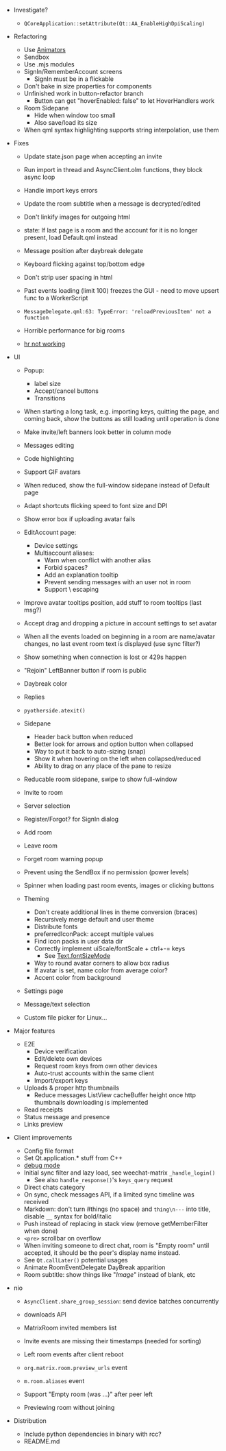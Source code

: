 - Investigate?
  - `QCoreApplication::setAttribute(Qt::AA_EnableHighDpiScaling)`

- Refactoring
  - Use [Animators](https://doc.qt.io/qt-5/qml-qtquick-animator.html)
  - Sendbox
  - Use .mjs modules
  - SignIn/RememberAccount screens
    - SignIn must be in a flickable
  - Don't bake in size properties for components
  - Unfinished work in button-refactor branch
    - Button can get "hoverEnabled: false" to let HoverHandlers work
  - Room Sidepane
    - Hide when window too small
    - Also save/load its size
  - When qml syntax highlighting supports string interpolation, use them

- Fixes
  - Update state.json page when accepting an invite
  - Run import in thread and AsyncClient.olm functions, they block async loop
  - Handle import keys errors
  - Update the room subtitle when a message is decrypted/edited

  - Don't linkify images for outgoing html
  - state: If last page is a room and the account for it is no longer present,
    load Default.qml instead

  - Message position after daybreak delegate
  - Keyboard flicking against top/bottom edge
  - Don't strip user spacing in html
  - Past events loading (limit 100) freezes the GUI - need to move upsert func
    to a WorkerScript
  - `MessageDelegate.qml:63: TypeError: 'reloadPreviousItem' not a function`
  - Horrible performance for big rooms
  - [hr not working](https://bugreports.qt.io/browse/QTBUG-74342)

- UI
  - Popup:
      - label size
      - Accept/cancel buttons
      - Transitions

  - When starting a long task, e.g. importing keys, quitting the page,
    and coming back, show the buttons as still loading until operation is done
  - Make invite/left banners look better in column mode
  - Messages editing
  - Code highlighting
  - Support GIF avatars
  - When reduced, show the full-window sidepane instead of Default page
  - Adapt shortcuts flicking speed to font size and DPI
  - Show error box if uploading avatar fails
  - EditAccount page:
    - Device settings
    - Multiaccount aliases:
      - Warn when conflict with another alias
      - Forbid spaces?
      - Add an explanation tooltip
      - Prevent sending messages with an user not in room
      - Support \ escaping
  - Improve avatar tooltips position, add stuff to room tooltips (last msg?)
  - Accept drag and dropping a picture in account settings to set avatar
  - When all the events loaded on beginning in a room are name/avatar changes,
    no last event room text is displayed (use sync filter?)

  - Show something when connection is lost or 429s happen
  - "Rejoin" LeftBanner button if room is public
  - Daybreak color
  - Replies
  - `pyotherside.atexit()`
  - Sidepane
    - Header back button when reduced
    - Better look for arrows and option button when collapsed
    - Way to put it back to auto-sizing (snap)
    - Show it when hovering on the left when collapsed/reduced
    - Ability to drag on any place of the pane to resize
  - Reducable room sidepane, swipe to show full-window

  - Invite to room
  - Server selection
  - Register/Forgot? for SignIn dialog
  - Add room
  - Leave room
  - Forget room warning popup
  - Prevent using the SendBox if no permission (power levels)
  - Spinner when loading past room events, images or clicking buttons
  - Theming
    - Don't create additional lines in theme conversion (braces)
    - Recursively merge default and user theme
    - Distribute fonts
    - preferredIconPack: accept multiple values
    - Find icon packs in user data dir
    - Correctly implement uiScale/fontScale + ctrl+-= keys
      - See [Text.fontSizeMode](https://doc.qt.io/qt-5/qml-qtquick-text.html#fontSizeMode-prop)
    - Way to round avatar corners to allow box radius
    - If avatar is set, name color from average color?
    - Accent color from background
  - Settings page
  - Message/text selection

  - Custom file picker for Linux...

- Major features
  - E2E
    - Device verification
    - Edit/delete own devices
    - Request room keys from own other devices
    - Auto-trust accounts within the same client
    - Import/export keys
  - Uploads & proper http thumbnails
    - Reduce messages ListView cacheBuffer height once http thumbnails
      downloading is implemented 
  - Read receipts
  - Status message and presence
  - Links preview

- Client improvements
  - Config file format
  - Set Qt.application.* stuff from C++
  - [debug mode](https://docs.python.org/3/library/asyncio-dev.html)
  - Initial sync filter and lazy load, see weechat-matrix `_handle_login()`
    - See also `handle_response()`'s `keys_query` request
  - Direct chats category
  - On sync, check messages API, if a limited sync timeline was received
  - Markdown: don't turn #things (no space) and `thing\n---` into title,
    disable `__` syntax for bold/italic
  - Push instead of replacing in stack view (remove getMemberFilter when done)
  - `<pre>` scrollbar on overflow
  - When inviting someone to direct chat, room is "Empty room" until accepted,
    it should be the peer's display name instead.
  - See `Qt.callLater()` potential usages
  - Animate RoomEventDelegate DayBreak apparition
  - Room subtitle: show things like "*Image*" instead of blank, etc

- nio
  - `AsyncClient.share_group_session`: send device batches concurrently

  - downloads API
  - MatrixRoom invited members list
  - Invite events are missing their timestamps (needed for sorting)
  - Left room events after client reboot
  - `org.matrix.room.preview_urls` event
  - `m.room.aliases` event
  - Support "Empty room (was ...)" after peer left
  - Previewing room without joining

- Distribution
  - Include python dependencies in binary with rcc?
  - README.md
